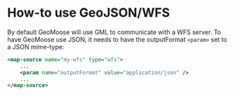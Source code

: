 # How-to use GeoJSON/WFS

By default GeoMoose will use GML to communicate with a WFS server.
To have GeoMoose use JSON, it needs to have the outputFormat `<param>` set
to a JSON mime-type:

```xml
<map-source name="my-wfs" type="wfs">
    ...
    <param name="outputFormat" value="application/json" />
    ...
</map-source>
```


